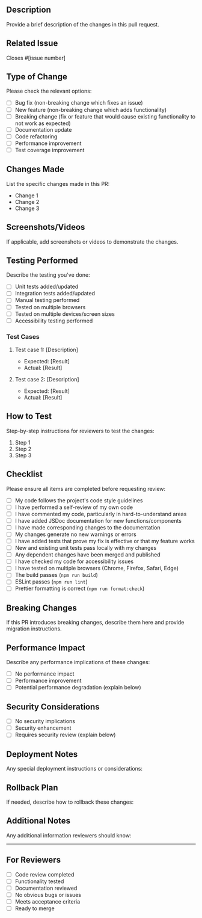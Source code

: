## Description
Provide a brief description of the changes in this pull request.

## Related Issue
Closes #[issue number]

## Type of Change
Please check the relevant options:
- [ ] Bug fix (non-breaking change which fixes an issue)
- [ ] New feature (non-breaking change which adds functionality)
- [ ] Breaking change (fix or feature that would cause existing functionality to not work as expected)
- [ ] Documentation update
- [ ] Code refactoring
- [ ] Performance improvement
- [ ] Test coverage improvement

## Changes Made
List the specific changes made in this PR:
- Change 1
- Change 2
- Change 3

## Screenshots/Videos
If applicable, add screenshots or videos to demonstrate the changes.

## Testing Performed
Describe the testing you've done:
- [ ] Unit tests added/updated
- [ ] Integration tests added/updated
- [ ] Manual testing performed
- [ ] Tested on multiple browsers
- [ ] Tested on multiple devices/screen sizes
- [ ] Accessibility testing performed

### Test Cases
1. Test case 1: [Description]
   - Expected: [Result]
   - Actual: [Result]

2. Test case 2: [Description]
   - Expected: [Result]
   - Actual: [Result]

## How to Test
Step-by-step instructions for reviewers to test the changes:
1. Step 1
2. Step 2
3. Step 3

## Checklist
Please ensure all items are completed before requesting review:
- [ ] My code follows the project's code style guidelines
- [ ] I have performed a self-review of my own code
- [ ] I have commented my code, particularly in hard-to-understand areas
- [ ] I have added JSDoc documentation for new functions/components
- [ ] I have made corresponding changes to the documentation
- [ ] My changes generate no new warnings or errors
- [ ] I have added tests that prove my fix is effective or that my feature works
- [ ] New and existing unit tests pass locally with my changes
- [ ] Any dependent changes have been merged and published
- [ ] I have checked my code for accessibility issues
- [ ] I have tested on multiple browsers (Chrome, Firefox, Safari, Edge)
- [ ] The build passes (`npm run build`)
- [ ] ESLint passes (`npm run lint`)
- [ ] Prettier formatting is correct (`npm run format:check`)

## Breaking Changes
If this PR introduces breaking changes, describe them here and provide migration instructions.

## Performance Impact
Describe any performance implications of these changes:
- [ ] No performance impact
- [ ] Performance improvement
- [ ] Potential performance degradation (explain below)

## Security Considerations
- [ ] No security implications
- [ ] Security enhancement
- [ ] Requires security review (explain below)

## Deployment Notes
Any special deployment instructions or considerations:

## Rollback Plan
If needed, describe how to rollback these changes:

## Additional Notes
Any additional information reviewers should know:

---
## For Reviewers
- [ ] Code review completed
- [ ] Functionality tested
- [ ] Documentation reviewed
- [ ] No obvious bugs or issues
- [ ] Meets acceptance criteria
- [ ] Ready to merge
